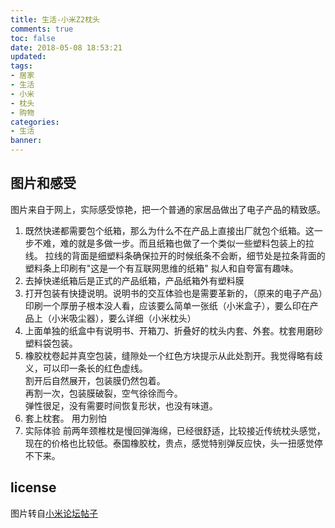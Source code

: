 ```yaml
---
title: 生活-小米Z2枕头
comments: true
toc: false
date: 2018-05-08 18:53:21
updated:
tags:
- 居家
- 生活
- 小米
- 枕头
- 购物
categories:
- 生活
banner:
---
```

## 图片和感受
图片来自于网上，实际感受惊艳，把一个普通的家居品做出了电子产品的精致感。  
1. 既然快递都需要包个纸箱，那么为什么不在产品上直接出厂就包个纸箱。这一步不难，难的就是多做一步。而且纸箱也做了一个类似一些塑料包装上的拉线。
拉线的背面是细塑料条确保拉开的时候纸条不会断，细节处是拉条背面的塑料条上印刷有"这是一个有互联网思维的纸箱" 拟人和自夸富有趣味。
[](小米z2枕头0.jpg)
2. 去掉快递纸箱后是正式的产品纸箱，产品纸箱外有塑料膜
[](小米z2枕头1.jpg)
[](小米z2枕头2.jpg)
[](小米z2枕头3.jpg)
3. 打开包装有快捷说明。说明书的交互体验也是需要革新的，（原来的电子产品）印刷一个厚册子根本没人看，应该要么简单一张纸（小米盒子），要么印在产品上（小米吸尘器），要么详细（小米枕头）
[](小米z2枕头4.jpg)
4. 上面单独的纸盒中有说明书、开箱刀、折叠好的枕头内套、外套。枕套用磨砂塑料袋包装。
[](小米z2枕头5.jpg)
[](小米z2枕头6.jpg)
[](小米z2枕头7.jpg)
[](小米z2枕头7-2.jpg)
[](小米z2枕头7-3.jpg)
5. 橡胶枕卷起并真空包装，缝隙处一个红色方块提示从此处割开。我觉得略有歧义，可以印一条长的红色虚线。  
割开后自然展开，包装膜仍然包着。  
再割一次，包装膜破裂，空气徐徐而今。  
弹性很足，没有需要时间恢复形状，也没有味道。
[](小米z2枕头8.jpg)
[](小米z2枕头9.jpg)
[](小米z2枕头10.jpg)
[](小米z2枕头11.jpg)
6. 套上枕套。 用力别怕
[](小米z2枕头12.jpg)
[](小米z2枕头13.jpg)
[](小米z2枕头14.jpg)
7. 实际体验
前两年颈椎枕是慢回弹海绵，已经很舒适，比较接近传统枕头感觉，现在的价格也比较低。泰国橡胶枕，贵点，感觉特别弹反应快，头一扭感觉停不下来。

## license
图片转自[小米论坛帖子](http://www.miui.com/forum.php?mod=viewthread&tid=5997335&extra=)